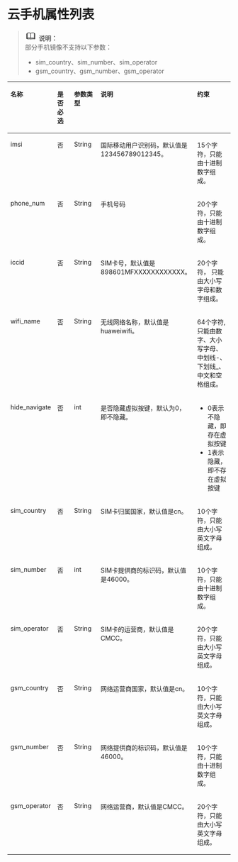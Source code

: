 # 云手机属性列表<a name="ZH-CN_TOPIC_0152283349"></a>

>![](public_sys-resources/icon-note.gif) **说明：**   
>部分手机镜像不支持以下参数：  
>-   sim\_country、sim\_number、sim\_operator  
>-   gsm\_country、gsm\_number、gsm\_operator  

<a name="table127216371511"></a>
<table><thead align="left"><tr id="row194041237195112"><th class="cellrowborder" valign="top" width="14.58145814581458%" id="mcps1.1.6.1.1"><p id="p540416370513"><a name="p540416370513"></a><a name="p540416370513"></a><strong id="b15404173710513"><a name="b15404173710513"></a><a name="b15404173710513"></a>名称</strong></p>
</th>
<th class="cellrowborder" valign="top" width="14.58145814581458%" id="mcps1.1.6.1.2"><p id="p174045375512"><a name="p174045375512"></a><a name="p174045375512"></a><strong id="b9404203718518"><a name="b9404203718518"></a><a name="b9404203718518"></a>是否必选</strong></p>
</th>
<th class="cellrowborder" valign="top" width="16.67166716671667%" id="mcps1.1.6.1.3"><p id="p16405837175111"><a name="p16405837175111"></a><a name="p16405837175111"></a><strong id="b64051137195114"><a name="b64051137195114"></a><a name="b64051137195114"></a>参数类型</strong></p>
</th>
<th class="cellrowborder" valign="top" width="26.04260426042604%" id="mcps1.1.6.1.4"><p id="p9405193725112"><a name="p9405193725112"></a><a name="p9405193725112"></a><strong id="b1240513714513"><a name="b1240513714513"></a><a name="b1240513714513"></a>说明</strong></p>
</th>
<th class="cellrowborder" valign="top" width="28.12281228122812%" id="mcps1.1.6.1.5"><p id="p340573745114"><a name="p340573745114"></a><a name="p340573745114"></a><strong id="b1640533719513"><a name="b1640533719513"></a><a name="b1640533719513"></a>约束</strong></p>
</th>
</tr>
</thead>
<tbody><tr id="row1405153715115"><td class="cellrowborder" valign="top" width="14.58145814581458%" headers="mcps1.1.6.1.1 "><p id="p114051237185114"><a name="p114051237185114"></a><a name="p114051237185114"></a>imsi</p>
</td>
<td class="cellrowborder" valign="top" width="14.58145814581458%" headers="mcps1.1.6.1.2 "><p id="p134051737195113"><a name="p134051737195113"></a><a name="p134051737195113"></a>否</p>
</td>
<td class="cellrowborder" valign="top" width="16.67166716671667%" headers="mcps1.1.6.1.3 "><p id="p2405337195114"><a name="p2405337195114"></a><a name="p2405337195114"></a>String</p>
</td>
<td class="cellrowborder" valign="top" width="26.04260426042604%" headers="mcps1.1.6.1.4 "><p id="p4405123785112"><a name="p4405123785112"></a><a name="p4405123785112"></a>国际移动用户识别码，默认值是123456789012345。</p>
</td>
<td class="cellrowborder" valign="top" width="28.12281228122812%" headers="mcps1.1.6.1.5 "><p id="p1440583745112"><a name="p1440583745112"></a><a name="p1440583745112"></a>15个字符，只能由十进制数字组成。</p>
</td>
</tr>
<tr id="row440511372512"><td class="cellrowborder" valign="top" width="14.58145814581458%" headers="mcps1.1.6.1.1 "><p id="p2405237135118"><a name="p2405237135118"></a><a name="p2405237135118"></a>phone_num</p>
</td>
<td class="cellrowborder" valign="top" width="14.58145814581458%" headers="mcps1.1.6.1.2 "><p id="p740510376510"><a name="p740510376510"></a><a name="p740510376510"></a>否</p>
</td>
<td class="cellrowborder" valign="top" width="16.67166716671667%" headers="mcps1.1.6.1.3 "><p id="p16405163712511"><a name="p16405163712511"></a><a name="p16405163712511"></a>String</p>
</td>
<td class="cellrowborder" valign="top" width="26.04260426042604%" headers="mcps1.1.6.1.4 "><p id="p840518376511"><a name="p840518376511"></a><a name="p840518376511"></a>手机号码</p>
</td>
<td class="cellrowborder" valign="top" width="28.12281228122812%" headers="mcps1.1.6.1.5 "><p id="p5405113718516"><a name="p5405113718516"></a><a name="p5405113718516"></a>20个字符，只能由十进制数字组成。</p>
</td>
</tr>
<tr id="row39854372214"><td class="cellrowborder" valign="top" width="14.58145814581458%" headers="mcps1.1.6.1.1 "><p id="p345833920214"><a name="p345833920214"></a><a name="p345833920214"></a>iccid</p>
</td>
<td class="cellrowborder" valign="top" width="14.58145814581458%" headers="mcps1.1.6.1.2 "><p id="p144588391227"><a name="p144588391227"></a><a name="p144588391227"></a>否</p>
</td>
<td class="cellrowborder" valign="top" width="16.67166716671667%" headers="mcps1.1.6.1.3 "><p id="p445816391029"><a name="p445816391029"></a><a name="p445816391029"></a>String</p>
</td>
<td class="cellrowborder" valign="top" width="26.04260426042604%" headers="mcps1.1.6.1.4 "><p id="p2045814394211"><a name="p2045814394211"></a><a name="p2045814394211"></a>SIM卡号，默认值是898601MFXXXXXXXXXXXX。</p>
</td>
<td class="cellrowborder" valign="top" width="28.12281228122812%" headers="mcps1.1.6.1.5 "><p id="p1745812395213"><a name="p1745812395213"></a><a name="p1745812395213"></a>20个字符， 只能由大小写字母和数字组成。</p>
</td>
</tr>
<tr id="row340533725117"><td class="cellrowborder" valign="top" width="14.58145814581458%" headers="mcps1.1.6.1.1 "><p id="p940563712512"><a name="p940563712512"></a><a name="p940563712512"></a>wifi_name</p>
</td>
<td class="cellrowborder" valign="top" width="14.58145814581458%" headers="mcps1.1.6.1.2 "><p id="p14405113785111"><a name="p14405113785111"></a><a name="p14405113785111"></a>否</p>
</td>
<td class="cellrowborder" valign="top" width="16.67166716671667%" headers="mcps1.1.6.1.3 "><p id="p1040523735118"><a name="p1040523735118"></a><a name="p1040523735118"></a>String</p>
</td>
<td class="cellrowborder" valign="top" width="26.04260426042604%" headers="mcps1.1.6.1.4 "><p id="p19405123710517"><a name="p19405123710517"></a><a name="p19405123710517"></a>无线网络名称，默认值是huaweiwifi。</p>
</td>
<td class="cellrowborder" valign="top" width="28.12281228122812%" headers="mcps1.1.6.1.5 "><p id="p11406103745112"><a name="p11406103745112"></a><a name="p11406103745112"></a>64个字符, 只能由数字、大小写字母、中划线-、下划线_、中文和空格组成。</p>
</td>
</tr>
<tr id="row44061737185116"><td class="cellrowborder" valign="top" width="14.58145814581458%" headers="mcps1.1.6.1.1 "><p id="p1140617371518"><a name="p1140617371518"></a><a name="p1140617371518"></a>hide_navigate</p>
</td>
<td class="cellrowborder" valign="top" width="14.58145814581458%" headers="mcps1.1.6.1.2 "><p id="p10406133719516"><a name="p10406133719516"></a><a name="p10406133719516"></a>否</p>
</td>
<td class="cellrowborder" valign="top" width="16.67166716671667%" headers="mcps1.1.6.1.3 "><p id="p10406133715114"><a name="p10406133715114"></a><a name="p10406133715114"></a>int</p>
</td>
<td class="cellrowborder" valign="top" width="26.04260426042604%" headers="mcps1.1.6.1.4 "><p id="p74062037135113"><a name="p74062037135113"></a><a name="p74062037135113"></a>是否隐藏虚拟按键，默认为0，即不隐藏。</p>
</td>
<td class="cellrowborder" valign="top" width="28.12281228122812%" headers="mcps1.1.6.1.5 "><a name="ul34066370517"></a><a name="ul34066370517"></a><ul id="ul34066370517"><li>0表示不隐藏，即存在虚拟按键</li><li>1表示隐藏，即不存在虚拟按键</li></ul>
</td>
</tr>
<tr id="row204069376513"><td class="cellrowborder" valign="top" width="14.58145814581458%" headers="mcps1.1.6.1.1 "><p id="p640617377511"><a name="p640617377511"></a><a name="p640617377511"></a>sim_country</p>
</td>
<td class="cellrowborder" valign="top" width="14.58145814581458%" headers="mcps1.1.6.1.2 "><p id="p17406237135119"><a name="p17406237135119"></a><a name="p17406237135119"></a>否</p>
</td>
<td class="cellrowborder" valign="top" width="16.67166716671667%" headers="mcps1.1.6.1.3 "><p id="p1406143716513"><a name="p1406143716513"></a><a name="p1406143716513"></a>String</p>
</td>
<td class="cellrowborder" valign="top" width="26.04260426042604%" headers="mcps1.1.6.1.4 "><p id="p140623718512"><a name="p140623718512"></a><a name="p140623718512"></a>SIM卡归属国家，默认值是cn。</p>
</td>
<td class="cellrowborder" valign="top" width="28.12281228122812%" headers="mcps1.1.6.1.5 "><p id="p1540614372511"><a name="p1540614372511"></a><a name="p1540614372511"></a>10个字符，只能由大小写英文字母组成。</p>
</td>
</tr>
<tr id="row640623715117"><td class="cellrowborder" valign="top" width="14.58145814581458%" headers="mcps1.1.6.1.1 "><p id="p1440613765110"><a name="p1440613765110"></a><a name="p1440613765110"></a>sim_number</p>
</td>
<td class="cellrowborder" valign="top" width="14.58145814581458%" headers="mcps1.1.6.1.2 "><p id="p10406123705119"><a name="p10406123705119"></a><a name="p10406123705119"></a>否</p>
</td>
<td class="cellrowborder" valign="top" width="16.67166716671667%" headers="mcps1.1.6.1.3 "><p id="p240673725119"><a name="p240673725119"></a><a name="p240673725119"></a>int</p>
</td>
<td class="cellrowborder" valign="top" width="26.04260426042604%" headers="mcps1.1.6.1.4 "><p id="p3406737105117"><a name="p3406737105117"></a><a name="p3406737105117"></a>SIM卡提供商的标识码，默认值是46000。</p>
</td>
<td class="cellrowborder" valign="top" width="28.12281228122812%" headers="mcps1.1.6.1.5 "><p id="p9406183719510"><a name="p9406183719510"></a><a name="p9406183719510"></a>10个字符，只能由十进制数字组成。</p>
</td>
</tr>
<tr id="row1840643716515"><td class="cellrowborder" valign="top" width="14.58145814581458%" headers="mcps1.1.6.1.1 "><p id="p1140683714513"><a name="p1140683714513"></a><a name="p1140683714513"></a>sim_operator</p>
</td>
<td class="cellrowborder" valign="top" width="14.58145814581458%" headers="mcps1.1.6.1.2 "><p id="p140693714513"><a name="p140693714513"></a><a name="p140693714513"></a>否</p>
</td>
<td class="cellrowborder" valign="top" width="16.67166716671667%" headers="mcps1.1.6.1.3 "><p id="p1740613765113"><a name="p1740613765113"></a><a name="p1740613765113"></a>String</p>
</td>
<td class="cellrowborder" valign="top" width="26.04260426042604%" headers="mcps1.1.6.1.4 "><p id="p8406203717511"><a name="p8406203717511"></a><a name="p8406203717511"></a>SIM卡的运营商，默认值是CMCC。</p>
</td>
<td class="cellrowborder" valign="top" width="28.12281228122812%" headers="mcps1.1.6.1.5 "><p id="p154061437205117"><a name="p154061437205117"></a><a name="p154061437205117"></a>20个字符，只能由大小写英文字母组成。</p>
</td>
</tr>
<tr id="row1540713373514"><td class="cellrowborder" valign="top" width="14.58145814581458%" headers="mcps1.1.6.1.1 "><p id="p104071537185115"><a name="p104071537185115"></a><a name="p104071537185115"></a>gsm_country</p>
</td>
<td class="cellrowborder" valign="top" width="14.58145814581458%" headers="mcps1.1.6.1.2 "><p id="p17407237165114"><a name="p17407237165114"></a><a name="p17407237165114"></a>否</p>
</td>
<td class="cellrowborder" valign="top" width="16.67166716671667%" headers="mcps1.1.6.1.3 "><p id="p6407103711514"><a name="p6407103711514"></a><a name="p6407103711514"></a>String</p>
</td>
<td class="cellrowborder" valign="top" width="26.04260426042604%" headers="mcps1.1.6.1.4 "><p id="p1440703785110"><a name="p1440703785110"></a><a name="p1440703785110"></a>网络运营商国家，默认值是cn。</p>
</td>
<td class="cellrowborder" valign="top" width="28.12281228122812%" headers="mcps1.1.6.1.5 "><p id="p1540783725112"><a name="p1540783725112"></a><a name="p1540783725112"></a>10个字符，只能由大小写英文字母组成。</p>
</td>
</tr>
<tr id="row1540743725118"><td class="cellrowborder" valign="top" width="14.58145814581458%" headers="mcps1.1.6.1.1 "><p id="p1140743755118"><a name="p1140743755118"></a><a name="p1140743755118"></a>gsm_number</p>
</td>
<td class="cellrowborder" valign="top" width="14.58145814581458%" headers="mcps1.1.6.1.2 "><p id="p1040753755112"><a name="p1040753755112"></a><a name="p1040753755112"></a>否</p>
</td>
<td class="cellrowborder" valign="top" width="16.67166716671667%" headers="mcps1.1.6.1.3 "><p id="p440719379515"><a name="p440719379515"></a><a name="p440719379515"></a>String</p>
</td>
<td class="cellrowborder" valign="top" width="26.04260426042604%" headers="mcps1.1.6.1.4 "><p id="p14407163765117"><a name="p14407163765117"></a><a name="p14407163765117"></a>网络提供商的标识码，默认值是46000。</p>
</td>
<td class="cellrowborder" valign="top" width="28.12281228122812%" headers="mcps1.1.6.1.5 "><p id="p7407037155117"><a name="p7407037155117"></a><a name="p7407037155117"></a>10个字符，只能由十进制数字组成。</p>
</td>
</tr>
<tr id="row18407103720519"><td class="cellrowborder" valign="top" width="14.58145814581458%" headers="mcps1.1.6.1.1 "><p id="p11407937125118"><a name="p11407937125118"></a><a name="p11407937125118"></a>gsm_operator</p>
</td>
<td class="cellrowborder" valign="top" width="14.58145814581458%" headers="mcps1.1.6.1.2 "><p id="p18407203705111"><a name="p18407203705111"></a><a name="p18407203705111"></a>否</p>
</td>
<td class="cellrowborder" valign="top" width="16.67166716671667%" headers="mcps1.1.6.1.3 "><p id="p44089377516"><a name="p44089377516"></a><a name="p44089377516"></a>String</p>
</td>
<td class="cellrowborder" valign="top" width="26.04260426042604%" headers="mcps1.1.6.1.4 "><p id="p1408337135118"><a name="p1408337135118"></a><a name="p1408337135118"></a>网络运营商，默认值是CMCC。</p>
</td>
<td class="cellrowborder" valign="top" width="28.12281228122812%" headers="mcps1.1.6.1.5 "><p id="p1540815377517"><a name="p1540815377517"></a><a name="p1540815377517"></a>20个字符，只能由大小写英文字母组成。</p>
</td>
</tr>
</tbody>
</table>


